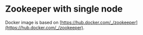 # Zookeeper with single node

Docker image is based on [https://hub.docker.com/_/zookeeper](https://hub.docker.com/_/zookeeper).
